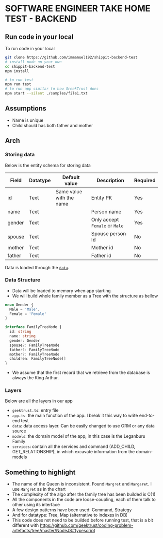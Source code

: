 # SOFTWARE ENGINEER TAKE HOME TEST - BACKEND

## Run code in your local

To run code in your local
```bash
git clone https://github.com/immanuel192/shippit-backend-test
# install node on your own
cd shippit-backend-test
npm install

# to run test
npm run test
# to run app similar to how GreekTrust does
npm start --silent ./samples/file1.txt
```

## Assumptions
- Name is unique
- Child should has both father and mother

## Arch
### Storing data
Below is the entity schema for storing data

| Field  | Datatype | Default value            | Description                    | Required |
| ------ | -------- | ------------------------ | ------------------------------ | -------- |
| id     | Text     | Same value with the name | Entity PK                      | Yes      |
| name   | Text     |                          | Person name                    | Yes      |
| gender | Text     |                          | Only accept `Female` or `Male` | Yes      |
| spouse | Text     |                          | Spouse person Id               | No       |
| mother | Text     |                          | Mother id                      | No       |
| father | Text     |                          | Father id                      | No       |

Data is loaded through the [`data`](https://github.com/ShippitRecruitment/backend-challenge_immanuel192/tree/main/src/app/data).

### Data Structure
- Data will be loaded to memory when app starting
- We will build whole family member as a Tree with the structure as bellow
```ts
enum Gender {
  Male = 'Male',
  Female = 'Female'
}

interface FamilyTreeNode {
  id: string
  name: string
  gender: Gender
  spouse?: FamilyTreeNode
  father?: FamilyTreeNode
  mother?: FamilyTreeNode
  children: FamilyTreeNode[]
}
```
- We assume that the first record that we retrieve from the database is always the King Arthur.

### Layers
Below are all the layers in our app
- `geektrust.ts`: entry file
- `app.ts`: the main function of the app. I break it this way to write end-to-end test
- `data`: data access layer. Can be easily changed to use ORM or any data source
- `models`: the domain model of the app, in this case is the Leganburu Family
- `services`: contain all the services and command (ADD_CHILD, GET_RELATIONSHIP), in which excavate information from the domain-models

## Something to highlight
- The name of the Queen is inconsistent. Found `Margret` and `Margaret`. I use `Margret` as in the chart
- The complexity of the algo after the family tree has been builded is O(1)
- All the components in the code are loose-coupling, each of them talk to other using its interface
- A few design patterns have been used: Command, Strategy
- And for datatype: Tree, Map (alternative to indexes in DB)
- This code does not need to be builded before running test, that is a bit different with https://github.com/geektrust/coding-problem-artefacts/tree/master/NodeJS#typescript
